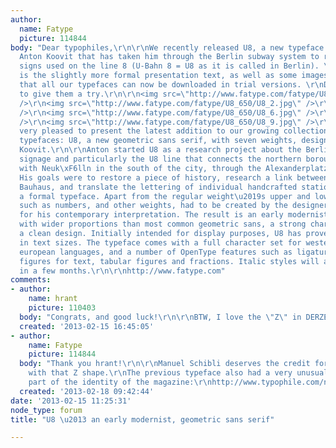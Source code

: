```yaml
---
author:
  name: Fatype
  picture: 114844
body: "Dear typophiles,\r\n\r\nWe recently released U8, a new typeface designed by
  Anton Koovit that has taken him through the Berlin subway system to research the
  signs used on the line 8 (U-Bahn 8 = U8 as it is called in Berlin). \r\n\r\nBelow
  is the slightly more formal presentation text, as well as some images.\r\nAlso note
  that all our typefaces can now be downloaded in trial versions. \r\nDon't hesitate
  to give them a try.\r\n\r\n<img src=\"http://www.fatype.com/fatype/U8_650/U8_1.jpg\"
  />\r\n<img src=\"http://www.fatype.com/fatype/U8_650/U8_2.jpg\" />\r\n<img src=\"http://www.fatype.com/fatype/U8_650/U8_4.jpg\"
  />\r\n<img src=\"http://www.fatype.com/fatype/U8_650/U8_6.jpg\" />\r\n<img src=\"http://www.fatype.com/fatype/U8_650/U8_8.jpg\"
  />\r\n<img src=\"http://www.fatype.com/fatype/U8_650/U8_9.jpg\" />\r\n\r\nWe are
  very pleased to present the latest addition to our growing collection of retail
  typefaces: U8, a new geometric sans serif, with seven weights, designed by Anton
  Koovit.\r\n\r\nAnton started U8 as a research project about the Berlin subway system
  signage and particularly the U8 line that connects the northern borough of Reinickendorf
  with Neuk\xF6lln in the south of the city, through the Alexanderplatz junction.
  His goals were to restore a piece of history, research a link between the DIN and
  Bauhaus, and translate the lettering of individual handcrafted station signage into
  a formal typeface. Apart from the regular weight\u2019s upper and lower case, glyphs
  such as numbers, and other weights, had to be created by the designer, allowing
  for his contemporary interpretation. The result is an early modernist typeface,
  with wider proportions than most common geometric sans, a strong character, and
  a clean design. Initially intended for display purposes, U8 has proven to work well
  in text sizes. The typeface comes with a full character set for western and eastern
  european languages, and a number of OpenType features such as ligatures, smaller
  figures for text, tabular figures and fractions. Italic styles will also be released
  in a few months.\r\n\r\nhttp://www.fatype.com"
comments:
- author:
    name: hrant
    picture: 110403
  body: "Congrats, and good luck!\r\n\r\nBTW, I love the \"Z\" in DERZEIT.\r\n\r\nhhp\r\n"
  created: '2013-02-15 16:45:05'
- author:
    name: Fatype
    picture: 114844
  body: "Thank you hrant!\r\n\r\nManuel Schibli deserves the credit for coming up
    with that Z shape.\r\nThe previous typeface also had a very unusual Z, it became
    part of the identity of the magazine:\r\nhttp://www.typophile.com/node/87612\r\nhttp://typophile.com/node/76479"
  created: '2013-02-18 09:42:44'
date: '2013-02-15 11:25:31'
node_type: forum
title: "U8 \u2013 an early modernist, geometric sans serif"

---
```

